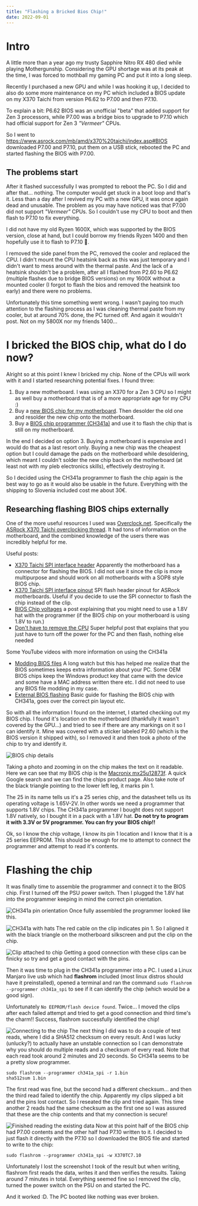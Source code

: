 ```yaml
---
title: "Flashing a Bricked Bios Chip!"
date: 2022-09-01
---
```


# Intro

A little more than a year ago my trusty Sapphire Nitro RX 480 died while playing Mothergunship. Considering the GPU shortage was at its peak at the time, I was forced to mothball my gaming PC and put it into a long sleep.

Recently I purchased a new GPU and while I was hooking it up, I decided to also do some more maintenance on my PC which included a BIOS update on my X370 Taichi from version P6.62 to P7.00 and then P7.10.

To explain a bit: P6.62 BIOS was an unofficial "beta" that added support for Zen 3 processors, while P7.00 was a bridge bios to upgrade to P7.10 which had official support for Zen 3 *"Vermeer"* CPUs.

So I went to https://www.asrock.com/mb/amd/x370%20taichi/index.asp#BIOS downloaded P7.00 and P7.10, put them on a USB stick, rebooted the PC and started flashing the BIOS with P7.00.

## The problems start

After it flashed successfully I was prompted to reboot the PC. So I did and after that... nothing. The computer would get stuck in a boot loop and that's it. Less than a day after I revived my PC with a new GPU, it was once again dead and unusable. The problem as you may have noticed was that P7.00 did not support *"Vermeer"* CPUs. So I couldn't use my CPU to boot and then flash to P7.10 to fix everything.

I did not have my old Ryzen 1600X, which was supported by the BIOS version, close at hand, but I could borrow my friends Ryzen 1400 and then hopefully use it to flash to P7.10 🤞.

I removed the side panel from the PC, removed the cooler and replaced the CPU. I didn't mount the CPU heatsink back as this was just temporary and I didn't want to mess around with the thermal paste. And the lack of a heatsink shouldn't be a problem, after all I flashed from P2.60 to P6.62 (multiple flashes due to bridge BIOS versions) on my 1600X without a mounted cooler (I forgot to flash the bios and removed the heatsink too early) and there were no problems.

Unfortunately this time something went wrong. I wasn't paying too much attention to the flashing process as I was cleaning thermal paste from my cooler, but at around 70% done, the PC turned off. And again it wouldn't post. Not on my 5800X nor my friends 1400...

# I bricked the BIOS chip, what do I do now?

Alright so at this point I knew I bricked my chip. None of the CPUs will work with it and I started researching potential fixes. I found three:

1. Buy a new motherboard. I was using an X370 for a Zen 3 CPU so I might as well buy a motherboard that is of a more appropriate age for my CPU :)
2. Buy a [new BIOS chip for my motherboard](https://www.ebay.com/itm/401347336292). Then desolder the old one and resolder the new chip onto the motherboard.
3. Buy a [BIOS chip programmer (CH341a)](https://www.amazon.de/-/en/Youmile-Programmer-CH341A-Adapter-Programming/dp/B09HGSY75G) and use it to flash the chip that is still on my motherboard.

In the end I decided on option 3. Buying a motherboard is expensive and I would do that as a last resort only. Buying a new chip was the cheapest option but I could damage the pads on the motherboard while desoldering, which meant I couldn't solder the new chip back on the motherboard (at least not with my pleb electronics skills), effectively destroying it.

So I decided using the CH341a programmer to flash the chip again is the best way to go as it would also be usable in the future. Everything with the shipping to Slovenia included cost me about 30€.

## Researching flashing BIOS chips externally

One of the more useful resources I used was [Overclock.net](https://www.overclock.net). Specifically the [ASRock X370 Taichi overclocking thread](https://www.overclock.net/threads/asrock-x370-taichi-overclocking-thread.1627407/). It had tons of information on the motherboard, and the combined knowledge of the users there was incredibly helpful for me.

Useful posts:
- [X370 Taichi SPI interface header](https://www.overclock.net/threads/asrock-x370-taichi-overclocking-thread.1627407/post-28845017) Apparently the motherboard has a connector for flashing the BIOS. I did not use it since the clip is more multipurpose and should work on all motherboards with a SOP8 style BIOS chip.
- [X370 Taichi SPI interface pinout](https://www.overclock.net/threads/spi-flash-header-pinout-for-use-with-8-pin-spi-flashing-tools-such-as-ch341a.1643534/) SPI flash header pinout for ASRock motherboards. Useful if you decide to use the SPI connector to flash the chip instead of the clip.
- [BIOS Chip voltages](https://www.overclock.net/threads/asrock-x370-taichi-overclocking-thread.1627407/post-28935166) a post explaining that you might need to use a 1.8V hat with the programmer (if the BIOS chip on your motherboard is using 1.8V to run.)
- [Don't have to remove the CPU](https://www.overclock.net/threads/asrock-x370-taichi-overclocking-thread.1627407/post-28935168) Super helpful post that explains that you just have to turn off the power for the PC and then flash, nothing else needed

Some YouTube videos with more information on using the CH341a

- [Modding BIOS files](https://youtu.be/duObbQLFHwI?t=2245) A long watch but this has helped me realize that the BIOS sometimes keeps extra information about your PC. Some OEM BIOS chips keep the Windows product key that came with the device and some have a MAC address written there etc. I did not need to use any BIOS file modding in my case.
- [External BIOS flashing](https://www.youtube.com/watch?v=lmYXiE2fQ6E) Basic guide for flashing the BIOS chip with CH341a, goes over the correct pin layout etc.

So with all the information I found on the internet, I started checking out my BIOS chip. I found it's location on the motherboard (thankfully it wasn't covered by the GPU...) and tried to see if there are any markings on it so I can identify it. Mine was covered with a sticker labeled P2.60 (which is the BIOS version it shipped with), so I removed it and then took a photo of the chip to try and identify it.

![BIOS chip details](/assets/images/2022-09-01-flashing-bricked-bios-chip/bios_chip.jpg)

Taking a photo and zooming in on the chip makes the text on it readable. Here we can see that my BIOS chip is the [Macronix mx25u12873f](https://www.mxic.com.tw/en-us/products/NOR-Flash/Serial-NOR-Flash/pages/spec.aspx?p=mx25u12873f&m=serial+nor+flash&n=pm2348). A quick Google search and we can find the chips product page. Also take note of the black triangle pointing to the lower left leg, it marks pin 1.

The 25 in its name tells us it's a 25 series chip, and the datasheet tells us its operating voltage is 1.65V-2V. In other words we need a programmer that supports 1.8V chips. The CH341a programmer I bought does not support 1.8V natively, so I bought it in a pack with a 1.8V hat. **Do not try to program it with 3.3V or 5V programmer. You can fry your BIOS chip!!**

Ok, so I know the chip voltage, I know its pin 1 location and I know that it is a 25 series EEPROM. This should be enough for me to attempt to connect the programmer and attempt to read it's contents.

# Flashing the chip

It was finally time to assemble the programmer and connect it to the BIOS chip. First I turned off the PSU power switch. Then I plugged the 1.8V hat into the programmer keeping in mind the correct pin orientation.

![CH341a pin orientation](/assets/images/2022-09-01-flashing-bricked-bios-chip/ch341a.jpg)
Once fully assembled the programmer looked like this.

![CH341a with hats](/assets/images/2022-09-01-flashing-bricked-bios-chip/ch341a_with_hats.jpg)
The red cable on the clip indicates pin 1. So I aligned it with the black triangle on the motherboard silkscreen and put the clip on the chip.

![Clip attached to chip](/assets/images/2022-09-01-flashing-bricked-bios-chip/clip_attached_to_chip.jpg)
Getting a good connection with these clips can be finicky so try and get a good contact with the pins.

Then it was time to plug in the CH341a programmer into a PC. I used a Linux Manjaro live usb which had **flashrom** included (most linux distros should have it preinstalled), opened a terminal and ran the command `sudo flashrom --programmer ch341a_spi` to see if it can identify the chip (which would be a good sign).

Unfortunately `No EEPROM/flash device found`. Twice... I moved the clips after each failed attempt and tried to get a good connection and third time's the charm!! Success, flashrom successfully identified the chip! 

![Connecting to the chip](/assets/images/2022-09-01-flashing-bricked-bios-chip/connecting_chip.png)
The next thing I did was to do a couple of test reads, where I did a SHA512 checksum on every result. And I was lucky (unlucky?) to actually have an unstable connection so I can demonstrate why you should do multiple reads and a checksum of every read.  Note that each read took around 2 minutes and 20 seconds. So CH341a seems to be a pretty slow programmer.

```
sudo flashrom --programmer ch341a_spi -r 1.bin
sha512sum 1.bin
```

The first read was fine, but the second had a different checksum... and then the third read failed to identify the chip. Apparently my clips slipped a bit and the pins lost contact. So I reseated the clip and tried again. This time another 2 reads had the same checksum as the first one so I was assured that these are the chip contents and that my connection is secure!

![Finished reading the existing data](/assets/images/2022-09-01-flashing-bricked-bios-chip/finished_reading.png)
Now at this point half of the BIOS chip had P7.00  contents and the other half had P7.10 written to it. I decided to just flash it directly with the P7.10 so I downloaded the BIOS file and started to write to the chip:

`sudo flashrom --programmer ch341a_spi -w X370TC7.10`

Unfortunately I lost the screenshot I took of the result but when writing, flashrom first reads the data, writes it and then verifies the results. Taking around 7 minutes in total. Everything seemed fine so I removed the clip, turned the power switch on the PSU on and started the PC.

And it worked :D. The PC booted like nothing was ever broken.